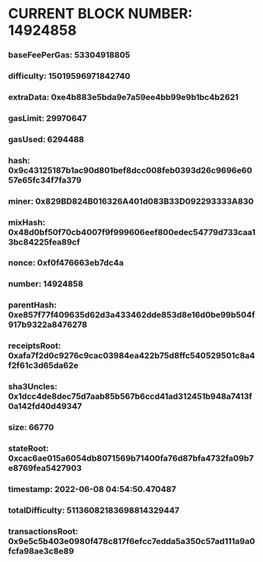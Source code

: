 # CURRENT BLOCK NUMBER: 14924858

### baseFeePerGas: 53304918805
### difficulty: 15019596971842740
### extraData: 0xe4b883e5bda9e7a59ee4bb99e9b1bc4b2621
### gasLimit: 29970647
### gasUsed: 6294488
### hash: 0x9c43125187b1ac90d801bef8dcc008feb0393d26c9696e6057e65fc34f7fa379
### miner: 0x829BD824B016326A401d083B33D092293333A830
### mixHash: 0x48d0bf50f70cb4007f9f999606eef800edec54779d733caa13bc84225fea89cf
### nonce: 0xf0f476663eb7dc4a
### number: 14924858
### parentHash: 0xe857f77f409635d62d3a433462dde853d8e16d0be99b504f917b9322a8476278
### receiptsRoot: 0xafa7f2d0c9276c9cac03984ea422b75d8ffc540529501c8a4f2f61c3d65da62e
### sha3Uncles: 0x1dcc4de8dec75d7aab85b567b6ccd41ad312451b948a7413f0a142fd40d49347
### size: 66770
### stateRoot: 0xcac6ae015a6054db8071569b71400fa76d87bfa4732fa09b7e8769fea5427903
### timestamp: 2022-06-08 04:54:50.470487
### totalDifficulty: 51136082183698814329447
### transactionsRoot: 0x9e5c5b403e0980f478c817f6efcc7edda5a350c57ad111a9a0fcfa98ae3c8e89
